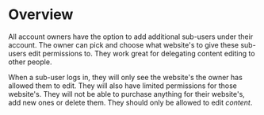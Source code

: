 # Overview

All account owners have the option to add additional sub-users under their account. The owner can pick
and choose what website's to give these sub-users edit permissions to. They work great for delegating content
editing to other people.

When a sub-user logs in, they will only see the website's the owner has allowed them to edit. They will also have
limited permissions for those website's. They will not be able to purchase anything for their website's, add new
ones or delete them. They should only be allowed to edit _content_.
